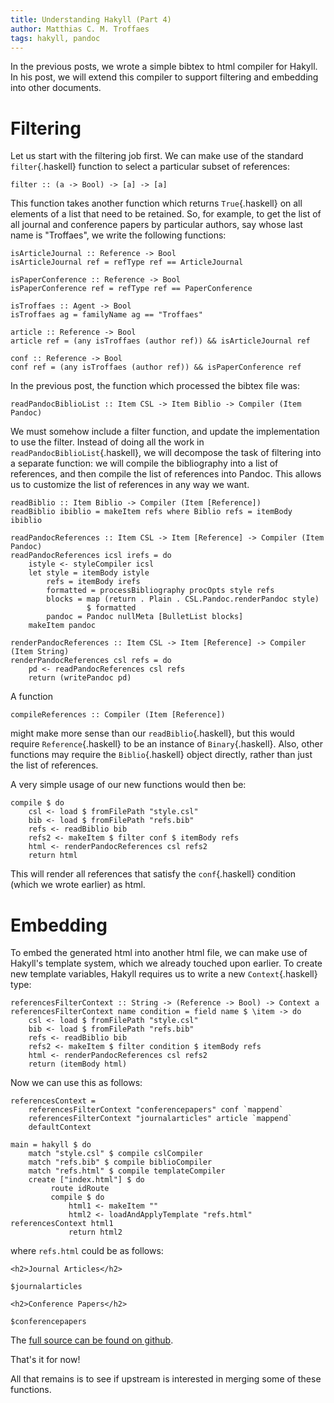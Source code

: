 ```yaml
---
title: Understanding Hakyll (Part 4)
author: Matthias C. M. Troffaes
tags: hakyll, pandoc
---
```


In the previous posts, we wrote a simple bibtex to html compiler for Hakyll.
In his post, we will extend this compiler to support filtering and embedding
into other documents.

Filtering
=========

Let us start with the filtering job first. We can make use of the standard
`filter`{.haskell} function to select a particular subset of references:

``` {.sourceCode .haskell}
filter :: (a -> Bool) -> [a] -> [a]
```

This function takes another function which returns `True`{.haskell} on
all elements of a list that need to be retained. So, for example, to
get the list of all journal and conference papers by particular authors, say
whose last name is "Troffaes", we write the following functions:

``` {.sourceCode .haskell}
isArticleJournal :: Reference -> Bool
isArticleJournal ref = refType ref == ArticleJournal

isPaperConference :: Reference -> Bool
isPaperConference ref = refType ref == PaperConference

isTroffaes :: Agent -> Bool
isTroffaes ag = familyName ag == "Troffaes"

article :: Reference -> Bool
article ref = (any isTroffaes (author ref)) && isArticleJournal ref

conf :: Reference -> Bool
conf ref = (any isTroffaes (author ref)) && isPaperConference ref
```

In the previous post, the function which processed the bibtex file was:

``` {.sourceCode .haskell}
readPandocBiblioList :: Item CSL -> Item Biblio -> Compiler (Item Pandoc)
```

We must somehow include a filter function,
and update the implementation to use the filter.
Instead of doing all the work in `readPandocBiblioList`{.haskell},
we will decompose the task of filtering into a separate function:
we will compile the bibliography into a list of references,
and then compile the list of references into Pandoc.
This allows us to customize the list of references
in any way we want.

``` {.sourceCode .haskell}
readBiblio :: Item Biblio -> Compiler (Item [Reference])
readBiblio ibiblio = makeItem refs where Biblio refs = itemBody ibiblio

readPandocReferences :: Item CSL -> Item [Reference] -> Compiler (Item Pandoc)
readPandocReferences icsl irefs = do
    istyle <- styleCompiler icsl
    let style = itemBody istyle
        refs = itemBody irefs
        formatted = processBibliography procOpts style refs
        blocks = map (return . Plain . CSL.Pandoc.renderPandoc style)
                 $ formatted
        pandoc = Pandoc nullMeta [BulletList blocks]
    makeItem pandoc

renderPandocReferences :: Item CSL -> Item [Reference] -> Compiler (Item String)
renderPandocReferences csl refs = do
    pd <- readPandocReferences csl refs
    return (writePandoc pd)
```

A function

``` {.sourceCode .haskell}
compileReferences :: Compiler (Item [Reference])
```

might make more sense than our `readBiblio`{.haskell}, but this would
require `Reference`{.haskell} to be an instance of
`Binary`{.haskell}. Also, other functions may require the
`Biblio`{.haskell} object directly, rather than just the list of
references.

A very simple usage of our new functions would then be:

``` {.sourceCode .haskell}
compile $ do
    csl <- load $ fromFilePath "style.csl"
    bib <- load $ fromFilePath "refs.bib"
    refs <- readBiblio bib
    refs2 <- makeItem $ filter conf $ itemBody refs
    html <- renderPandocReferences csl refs2
    return html
```

This will render all references that satisfy the `conf`{.haskell}
condition (which we wrote earlier) as html.

Embedding
=========

To embed the generated html into another html file,
we can make use of Hakyll's template system,
which we already touched upon earlier.
To create new template variables, Hakyll requires us to write
a new `Context`{.haskell} type:

``` {.sourceCode .haskell}
referencesFilterContext :: String -> (Reference -> Bool) -> Context a
referencesFilterContext name condition = field name $ \item -> do
    csl <- load $ fromFilePath "style.csl"
    bib <- load $ fromFilePath "refs.bib"
    refs <- readBiblio bib
    refs2 <- makeItem $ filter condition $ itemBody refs
    html <- renderPandocReferences csl refs2
    return (itemBody html)
```

Now we can use this as follows:

``` {.sourceCode .haskell}
referencesContext =
    referencesFilterContext "conferencepapers" conf `mappend`
    referencesFilterContext "journalarticles" article `mappend`
    defaultContext

main = hakyll $ do
    match "style.csl" $ compile cslCompiler
    match "refs.bib" $ compile biblioCompiler
    match "refs.html" $ compile templateCompiler
    create ["index.html"] $ do
         route idRoute
         compile $ do
             html1 <- makeItem ""
             html2 <- loadAndApplyTemplate "refs.html" referencesContext html1
             return html2
```

where `refs.html` could be as follows:

```
<h2>Journal Articles</h2>

$journalarticles

<h2>Conference Papers</h2>

$conferencepapers
```

The [full source can be found on github](https://github.com/mcmtroffaes/homepage/tree/master/posts/2015-06-30/).

That's it for now!

All that remains is to see if upstream
is interested in merging some of these functions.
